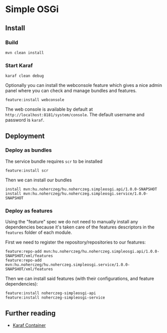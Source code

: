 # Simple OSGi

## Install

### Build
```
mvn clean install
```

### Start Karaf
```
karaf clean debug
```

Optionally you can install the webconsole feature which gives a nice admin 
panel where you can check and manage bundles and features.

```
feature:install webconsole
```

The web console is available by default at `http://localhost:8181/system/console`. 
The default username and password is `karaf`.

## Deployment

### Deploy as bundles

The service bundle requires `scr` to be installed

```
feature:install scr
```

Then we can install our bundles

```
install mvn:hu.noherczeg/hu.noherczeg.simpleosgi.api/1.0.0-SNAPSHOT
install mvn:hu.noherczeg/hu.noherczeg.simpleosgi.service/1.0.0-SNAPSHOT
```

### Deploy as features

Using the "feature" spec we do not need to manually install any dependencies 
because it's taken care of the features descriptors in the `features` folder 
of each module.

First we need to register the repository/repositories to our features:
```
feature:repo-add mvn:hu.noherczeg/hu.noherczeg.simpleosgi.api/1.0.0-SNAPSHOT/xml/features
feature:repo-add mvn:hu.noherczeg/hu.noherczeg.simpleosgi.service/1.0.0-SNAPSHOT/xml/features
```

Then we can install said features (with their configurations, and feature 
dependencies):

```
feature:install noherczeg-simpleosgi-api
feature:install noherczeg-simpleosgi-service
```

## Further reading

- [Karaf Container](http://karaf.apache.org/manual/latest/)